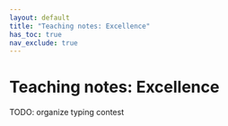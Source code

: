 ```yaml
---
layout: default
title: "Teaching notes: Excellence"
has_toc: true
nav_exclude: true
---
```


# Teaching notes: Excellence

TODO: organize typing contest